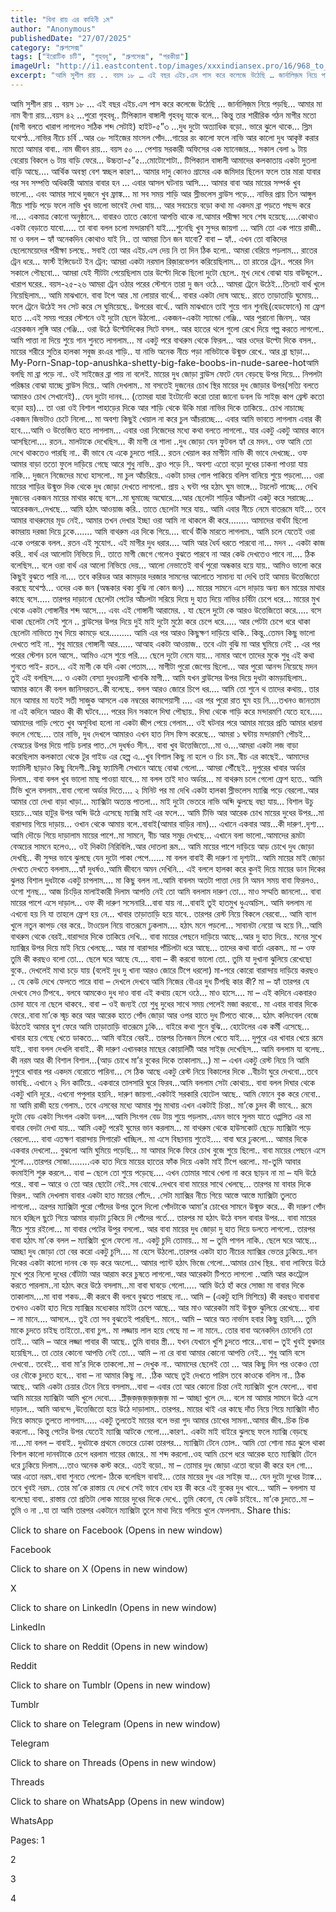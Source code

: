 ```yaml
---
title: "বিনা রায় এর কাহিনী ১ম"
author: "Anonymous"
publishedDate: "27/07/2025"
category: "গ্রুপসেক্স"
tags: ["ইরোটিক চটি", "গৃহবধূ", "গ্রুপসেক্স", "পরকীয়া"]
imageUrl: "http://i1.eastcontent.top/images/xxxindiansex.pro/16/968_to_fucking.jpg"
excerpt: "আমি সুশীল রায় .. বয়স ১৮ … এই বছর এইচ.এস পাস করে কলেজে উঠেছি … জার্নালিজ়ম নিয়ে পড়ছি… আমার মা নাম বীণা রায়…বয়স ৪২ …পুরো গৃহবধূ.. টিপিক্যাল বাঙ্গালী গৃহবধূ যাকে বলে… কিন্তু তার শারীরিক গঠন মাগীর ম..."
---
```


আমি সুশীল রায় .. বয়স ১৮ … এই বছর এইচ.এস পাস করে কলেজে উঠেছি … জার্নালিজ়ম নিয়ে পড়ছি… আমার মা নাম বীণা রায়…বয়স ৪২ …পুরো গৃহবধূ.. টিপিক্যাল বাঙ্গালী গৃহবধূ যাকে বলে… কিন্তু তার শারীরিক গঠন মাগীর মতো (মাগী বলতে খারাপ লাগলেও সঠিক শব্দ সেটাই) হাইট-৫”৩ …দুধ দুটো অত্যাধিক বড়ো.. ভারে ঝুলে থাকে… স্লিম যথেস্ঠ…নাভির নীচে চর্বি ..আর ৩৮ সাইজের মাংসল পোঁদ…গায়ের রং কালো ফলে নাভি আর কালো দুধ আকৃষ্ট করার মতো আমার বাবা.. নাম জীবন রায়… বয়স ৫০ … পেশায় সরকারী অফিসের এক ম্যানেজার… সকাল বেলা ৯ টায় বেরোয় বিকলে ৬ টায় বাড়ি ফেরে… উচ্চতা-৫”৫…মোটোশোটা.. টিপিক্যাল বাঙ্গালী আমাদের কলকাতায় একটা দুতলা বাড়ি আছে…. আর্থিক অবস্থা বেশ স্বচ্ছল কারণ… আমার দাদু কোনও গ্রামের এক জমিদার ছিলেন ফলে তার মারা যাবার পর সব সম্পত্তি অধিকারী আমার বাবার হন … এবার আসল ঘটনায় আসি…. আমার বাবা আর মায়ের সম্পর্ক খুব ভালো… এবং আমার সাথে দুজনে খুব ফ্রাঙ্ক… মা সব সময় শাড়ি আর স্লীভলেস ব্লাউস পড়ে… নাভির প্রায় তিন আঙ্গুল নীচে শাড়ি পড়ে ফলে নাভি খুব ভালো ভাবেই দেখা যায়… আর সবচেয়ে বড়ো কথা মা একদম ব্রা পড়তে পছন্দ করে না…. একমাত্র কোনো অনুষ্ঠানে… বাবারও তাতে কোনো আপত্তি থাকে না.আমার পরীক্ষা সবে শেষ হয়েছে…..কোথাও একটা বেড়াতে যাবো….. তা বাবা বলল চলো মন্দারমণি যাই….শুনেছি খুব সুন্দর জায়গা … আমি তো এক পায়ে রাজী.. মা ও বলল – হ্যাঁ অনেকদিন কোথাও যাই নি.. তা আমরা তিন জন যাবো? বাবা – হ্যাঁ.. এখন তো বাকিদের ছেলেমেয়েদের পরীক্ষা চলছে.. সবাই তো আর এইচ.এস দেয় নি তা দিন ঠিক হলো.. আমরা বেরিয়ে পড়লাম… রাতের ট্রেন ধরে… ফার্স্ট ইন্সিডেংট ইন ট্রেন: আমরা একটা নরমাল রিজ়ারভেশন করিয়েছিলাম… তা রাতের ট্রেন.. পরের দিন সকালে পৌছবো… আমরা যেই সীটটা পেয়েছিলাম তার উল্টো দিকে ছিলো দুটো ছেলে.. মূখ দেখে বোঝা যায় বাউন্ডুলে.. খারাপ ঘরের.. বয়স-২৫-২৬ আমরা ট্রেন ওঠার পরের স্টেশনে তারা দু জন ওঠে… আমরা ট্রেনে উঠেই…তিনটে বার্থ খুলে নিয়েছিলাম… আমি মাঝখানে. বাবা টপে আর .মা লোয়ার বার্থে… বাবার একটা দোষ আছে.. রাতে তাড়াতাড়ি ঘুমোয়… ফলে ট্রেনে উঠেই সব সেট করে সে ঘুমিয়েছে.. উপরের বার্থে.. আমি মাঝখানে তাই শুয়ে গান শুনছি(হেডফোনে) মা ফ্রেশ হতে …এই সময় পরের স্টেশনে ওই দুটো ছেলে উঠলো.. একজন-একটা স্যান্ডো গেঞ্জি.. আর পুরানো জিনস্.. আর এরেকজন লুঙ্গি আর গেঞ্জি… ওরা উঠে উল্টোদিকের সিটে বসল.. আর হাতের থলে গুলো রেখে দিয়ে গল্প করতে লাগলো.. আমি পাত্তা না দিয়ে শুয়ে গান শুনতে লাগলাম… মা একটু পরে বাথরুম থেকে ফিরল… আর ওদের উল্টো দিকে বসল.. মায়ের শরীরে সুতির হালকা সবুজ রংএর শাড়ি.. যা নাভি অনেক নীচে পড়া নাভিটাকে উন্মুক্ত রেখে.. আর ব্রা ছাড়া…My-Porn-Snap-top-anushka-shetty-big-fake-boobs-in-nude-saree-hotআমি বলছি মা ব্রা পড়ে না.. ওই সাইজের ব্রা পায় না বলেই. মায়ের দুধ জোড়া ব্লাউস ফেটে যেন বেড়ছে উপর দিয়ে… নিপলটা পরিষ্কার বোঝা যাচ্ছে ব্লাউস দিয়ে.. আমি দেখলাম.. মা বসতেই দুজনের চোখ স্থির মায়ের দুধ জোড়ার উপর(সত্যি বলতে আমারও চোখ সেখানেই).. যেন দুটো দানব… (তোমরা যারা ইংটার্নেট করো তারা জানো ডবল ডি সাইজ় কাপ ব্রেস্ট কতো বড়ো হয়)… তা ওরা ওই বিশাল পাহাড়ের দিকে আর শাড়ি থেকে উকি মারা নাভির দিকে তাকিয়ে.. চোখ নাচাচ্ছে একজন জিভটাও চেটে নিলো… মা অবশ্য কিছুই খেয়াল না করে চুল আঁচরাচ্ছে… এবার আমি ভাবতে লাগলাম এবার কী হবে….আমি ও উত্তেজিত হতে লাগলাম… এবার ওরা নিজেদের মধ্যে কথা বলতে লাগলো.. যার একটু একটু আমার কানে আসছিলো…. রতন.. মালটাকে দেখেছিস… কী মাগী রে শালা ..দুধ জোড়া যেন ফুটবল হ্যাঁ রে মদন.. ওফ আমি তো দেখে থাকতেও পারছি না.. কী ভাবে যে একে চুদতে পারি… রতন খেয়াল কর মাগীটা নাভি কী ভাবে দেখচ্ছে.. ওফ আমার বাড়া ততো ফুলে দাড়িয়ে গেছে আরে শুধু নাভি.. ব্রাও পড়ে নি.. অবশ্য এতো বড়ো দুধের ঢাকনা পাওয়া যায় নাকি… দুজনে নিজেদের মধ্যে হাসলো.. মা চুল আঁচরিয়ে.. একটা চাদর গোল পাকিয়ে বলিস বানিয়ে শুয়ে পড়লো…. ওরা মায়ের শাড়ির উন্মুক্ত দিক থেকে দুধ জোড়া দেখতে লাগলো.. প্রায় ২ ঘন্টা পর হঠাৎ ঘুম ভাঙ্গে… টয়লেট পাচ্ছে… দেখি দুজনের একজন মায়ের মাথার কাছে বসে…মা ঘুমাচ্ছে অঘোরে….আর ছেলেটা শাড়ির আঁচলটা একটু করে সরাচ্ছে… আরেকজন..দেখছে… আমি হঠাৎ আওয়াজ করি.. তাতে ছেলেটা সরে যায়.. আমি এবার নীচে নেমে বাতরূমে যাই… তবে আমার বাথরুমের মূড নেই.. আমার তখন দেখার ইচ্ছা ওরা আমি না থাকলে কী করে…….. আমাদের বার্থটা ছিলো কামরায় দরজা দিয়ে ঢুকে……. আমি বাথরুম এর দিকে গিয়ে…. বার্থে উঁকি মারতে লাগলাম.. আমি চলে যেতেই ওরা একে ওপরকে বলল.. রতন এই সুযোগ.. এই মাগীর দুধ ধরার…. আমি আর ধৈর্য ধরতে পারবো না… মদন .. একটা কাজ করি.. বার্থ এর আলোটা নিভিয়ে দি.. তাতে মাগী জেগে গেলেও বুঝতে পারবে না আর কেউ দেখতেও পাবে না…. ঠিক বলেছিস… বলে ওরা বার্থ এর আলো নিভিয়ে দেয়… আলো নেভাতেই বার্থ পুরো অন্ধকার হয়ে যায়.. আমিও ভালো করে কিছুই বুঝতে পারি না…. তবে করিডর আর কামড়ার দরজার সামনের আলোতে সামান্য যা দেখি তাই আমায় উত্তেজিতো করছে যথেস্ঠ… ওদের এক জন (অন্ধকার থক্য বুঝি না কোন জন) … মায়ের সামনে এসে দাড়ায় অন্য জন মায়ের মাথার কাছে বসে….. তারপর দাড়ানো ছেলেটা পেটের আঁচলটা সরিয়ে দিয়ে দু হাত দিয়ে নাভির চর্বিটা চেপে ধরে… মায়ের মুখ থেকে একটা গোঙ্গানীর শব্দ আসে…. এবং এই গোঙ্গানী আরামের. . যা ছেলে দুটো কে আরও উত্তেজিতো করে….. বসে থাকা ছেলেটা সেই শুনে .. ব্লাউসের উপর দিয়ে দুই মাই দুটো মুঠো করে চেপে ধরে….. আর পেটটা চেপে ধরে থাকা ছেলেটা নাভিতে মুখ দিয়ে কামড়ে ধরে……… আমি এর পর আরও কিছুক্ষণ দাড়িয়ে থাকি.. কিন্তু..তেমন কিছু ভালো দেখতে পাই না.. শুধু মায়ের গোঙ্গানী আর…… আআহ একটা আওয়াজ.. তবে এটা বুঝি মা আর ঘুমিয়ে নেই .. এর পর পরের স্টেশন চলে আসে.. আমিও এসে শুয়ে পরি…. ছেলে দুটো নেমে যায়… নামার আগে তাদের মুকে শুধু এই কথা শুনতে পাই- রতন… এই মাগী কে যদি একা পেতাম…. মাগীটা পুরো জেগেয় ছিলো… আর পুরো আনন্দ নিয়েছে মদন তুই এই বলছিস…. ও একটা বেস্যা দুধওয়ালী খানকি মাগী… আমি যখন ব্লাউসের উপর দিয়ে দুধটা কামড়াছিলাম.. আমার কানে কী বলল জানিসরতন..কী বলেছে.. বলল আরও জোরে চিপে ধর…. আমি তো শুনে থ তাদের কথায়.. তার মনে আমার মা যতই সতী সাজুক আসলে এক নম্বরের কামপেয়াসী …. এর পর পুরো রাত ঘুম হয় নি….তখনও জানতাম না এই কদিনে আরও কী কী ঘটবে…. পরের দিন সকালে দিঘা পৌছায়.. দিঘা থেকে গাড়ি করে মন্দারমণি যেতে হবে….. আমাদের গাড়ি পেতে খুব অসুবিধা হলো না একটা জীপ পেয়ে গেলাম… ওই ঘটনার পরে আমার মায়ের প্রতি আমার ধারনা বদলে গেছে…. তার নাভি, দুধ দেখলে আমারও এখন হাত নিস ফিস করেছে… আমরা ১ ঘন্টায় মন্দারমণি পৌচই…বেঅচের উপর দিয়ে গাড়ি চলার পাত..সে দুধর্ষও সীন… বাবা খুব উত্তেজিতো…মা ও….আমরা একটা লজ বাড়া করেছিলাম কলকাতা থেকে টূর গাইড এর হেল্প এ…খুব বিশাল কিছু না হলে ও চিং চম..বীচ এর কাছেই.. আমাদের ফ্যামিলী ছাড়াও কিছু বিদেশী..কিছু ফ্যামিলী সেখানে আছে বোঝা গেলো… আমরা পৌঁছেই.. দুপুরের খাবার অর্ডার দিলাম.. বাবা বলল খুব ভালো মাছ পাওয়া যাবে… মা বলল তাই দাও অর্ডার… মা বাথরুম চলে গেলো ফ্রেশ হতে.. আমি টিভি খুলে বসলাম..বাবা গেলো অর্ডার দিতে…. ২ মিনিট পর মা দেখি একটা হালকা স্লীভলেস ম্যাক্সি পড়ে বেরলো..আর আমার তো দেখা বাড়া খাড়া… ম্যাক্সিটা অত্যন্ত পাতলা… মাই দুটো ভেতরে নাভি অব্দি ঝুলছে বছা যায়… বিশাল উচু হয়চে…আর হাটুর উপর অব্দি উঠে এসেছে ম্যাক্সি মাই এর ফলে… আমি টিভি আর আরেক চোখ মায়ের দুধের উপর…মা বারান্দায় গিয়ে দাড়ায়… ওখান থেকে আমায় বলে..বাবাই(আমার বাড়ির নাম)… এখানে একবার আয়…কী দারুণ..দৃশ্য… আমি দৌড়ে গিয়ে দাড়ালাম মায়ের পাশে..মা সামনে, বীচ আর সমুদ্র দেখছে… এখানে বলা ভালো..আমাদের রূমটা বেঅচের সামনে হলেও… ওই দিকটা নিরিবিলি..আর দোতলা রূম… আমি মায়ের পাশে দাড়িয়ে আড় চোখে দুধ জোড়া দেখছি.. কী সুন্দর ভাবে ঝুলছে যেন দুটো পাকা পেপে…… মা বলল বাবাই কী দারুণ না দৃশ্যটা.. আমি মায়ের মাই জোড়া দেখতে দেখতে বললাম….হ্যাঁ দুধর্ষও..আমি জীবনে অমন দেখিনি… এই বললে হালকা করে কুনই দিয়ে মায়ের ডান দিকের ঝুলন্ত বিশাল দুধটাকে একটু চাপলাম…. মা কিছু বলল না..আমি বাবলম অতটা পাত্তা দেয় নি অমন সময় বাবা ফিরলও.. ওগো শুনছ… আজ চিংড়ির মালাইকারী দিলাম আপত্তি নেই তো আমি বললাম দারুণ তো… মাও সম্মতি জানলো… বাবা মায়ের পাশে এসে দাড়াল… ওফ কী দারুণ সসেনারি…বাবা যায় না…বাবাই তুই হাতমুখ ধুএঅচিস.. আমি বললাম না এখনো হয় নি যা তাহলে ফ্রেশ হয় নে… খাবার তাড়াতাড়ি হয়ে যাবে.. তারপর রেস্ট নিয়ে বিকলে বেরবো… আমি ব্যাগ খুলে নতুন কাপড় বের করে.. টাওয়েল নিয়ে বাতরূমে ঢুকলাম…. হঠাৎ মনে পড়লো… সাবানটা নেয়ো অ হয়ে নি…আমি বাথরুম থেকে বেরই..বারান্দার দিকে তাকিয়ে দেখি… বাবা মায়ের পেছনে দাড়িয়ে আছে…আর দু হাত দিয়ে.. মনের সুখে ম্যাক্সির উপর দিয়ে মাই নিয়ে খেলছে… আর মা বারান্দার পাঁচিলটা ধরে আছে… তাদের কথা বার্তা এরকম.. মা – ওফ তুমি কী করছও বলো তো… ছেলে ঘরে আছে যে…. বাবা – কী করবো ভালো তো.. তুমি যা দুখানা ঝুলিয়ে রেখেছো বুকে.. দেখলেই মাথা চড়ে যায় (বলেই দুধ দু খানা আরও জোরে টিপে ধরলো) মা-পরে কোরো বারান্দায় দাড়িয়ে করছও .. যে কেউ দেখে ফেলতে পারে বাবা – দেখলে দেখবে আমি নিজের বৌএর দুধ টিপছি কার কী? মা – হ্যাঁ তারপর যে দেখবে সেও টিপবে.. বলবে আমকেও দুধ দাও বাবা এই কথায় হেসে ওঠে… মাও হাসে…. মা – এই কদিনে একবারও চোদা যাবে না ছেলে থাকবে.. বাবা – ওই জন্যই তো শুধু দুধের সাথে সময় পেলেই মজা করবো.. মা এবার বাবার দিকে ফেরে..বাবা মা’কে স্মূচ করে আর আরেক হাতে পোঁদ জোড়া আর ওপর হাতে দুধ টিপতে থাকে… হঠাৎ কলিংবেল বেজে উঠতেই আমার হুশ ফেরে আমি তাড়াতাড়ি বাতরূমে ঢুকি… বাইরে কথা শুনে বুঝি… হোটেলের এক কর্মী এসেছে… খাবার হয়ে গেছে খেতে ডাকতে… আমি বাইরে বেরই.. তারপর তিনজন মিলে খেতে যাই…. দুপুরে এর খাবার খেয়ে রূমে যাই.. বাবা বলল দেখলি বাবাই.. কী দারুণ এখানকার মাছের কোয়ালিটী আর সাইজ় দেখেছিস… আমি বললাম যা বলেছ.. কী নরম আর কী বিশাল বিশাল…(আড় চোখে মা’র বুকের দিকে তাকালাম…) মা – এখন একটু রেস্ট নিয়ে নি আমি দুপুরে খাবার পর একদম বেরোতে পারিনা… সে ঠিক আছে একটু রেস্ট নিয়ে বিকালের দিকে ..বীচটা ঘুরে দেখবো…তবে ভাবছি.. এখানে ২ দিন কাটিয়ে.. একবারে তালসারি ঘুরে ফিরব…আমি বললাম সেটা কোথায়.. বাবা বলল দিঘার থেকে একটু খানি দূরে.. এখনো পপুলার হয়নি.. দারুণ জায়গা..একটাই সরকারি হোটেল আছে.. আমি ফোনে বুক করে নেবো.. মা আমি রাজী হয়ে গেলাম.. তবে এসবের মধ্যে আমার শুধু মাথায় এখন একটাই চিন্তা.. মা’কে চুদব কী ভাবে… রূমে দুটো বেড একটা সিংগল একটা ডবল….আমি সিংগল বেড টায় শুয়ে পড়লাম..এমন ভাবে সুলম যাতে ওপ্পসিত এর মা বাবার বেদটা দেখা যায়… আমি একটু পরেই ঘুমের ভান করলাম… মা বাথরুম থেকে হাউসকোট ছেড়ে ম্যাক্সিটা পড়ে বেরলো…. বাবা এতক্ষণ বারান্দায় সিগারেট খাচ্ছিল.. মা এসে বিছানায় শুতেই…. বাবা ঘরে ঢুকলো… আমার দিকে একবার দেখলো… বুঝলো আমি ঘুমিয়ে পড়েছি… মা আমার দিকে ফিরে চোখ বুজে শুয়ে ছিলো.. বাবা মায়ের পেছনে এসে শুলো….তারপর সোজা……..এক হাত দিয়ে মায়ের হাতের ফাঁক দিয়ে একটা মাই টিপে ধরলো.. মা-তুমি আবার বদমাইশি শুরু করলে… বাবা – ছেলে তো শুয়ে পড়েছে…. এখন তোমার সাথে খেলা না করে ছাড়ব না মা – যদি উঠে পরে.. বাবা – আরে ও তো আর ছোটো নেই..সব বোঝে..দেখবে বাবা মায়ের সাথে খেলছে… তারপর মা বাবার দিকে ফিরল.. আমি দেখলাম বাবার একটা হাত মায়ের পোঁদে.. .সেটা ম্যাক্সির নীচে গিয়ে আস্তে আস্তে ম্যাক্সিটা তুলতে লাগলো… ত্ররপর ম্যাক্সিটা পুরো পোঁদের উপর তুলে দিলো পোঁদটাকে আমা’র চোখের সামনে উন্মুক্ত করে… কী দারুণ পোঁদ মনে হচ্ছিল ছুটে গিয়ে আমার বাড়াটা ঢুকিয়ে দি পোঁদের গর্তে… তারপর মা হঠাৎ উঠে বসল বাবার উপর… বাবা মায়ের নীচে শুয়ে রইলো… মা বাবার পেটের উপুর বসলো.. আর বাবা মায়ের দুধ জোড়া দু হাত দিয়ে ডলতে লাগলো.. তারপর বাবা হঠাৎ মা’কে বলল – ম্যাক্সিটা খুলে ফেলো না.. একটু চুদি তোমায়… মা – তুমি পাগল নাকি.. ছেলে ঘরে আছে… আচ্ছা দুধ জোড়া তো বের করো একটু চুসি…. মা হেসে উঠলো..তারপর একটা হাত নীচের ম্যাক্সির ভেতর ঢুকিয়ে..দান দিকের একটা কালো দানব কে বড় করে অংলো… আমার প্যান্ট হঠাৎ ভিজে গেলো…আমার চোখ স্থির.. বাবা লাফিয়ে উঠে মুখে পুরে নিলো দুধের বোঁটাটা আর আরাম করে চুষতে লাগলো..আর আরেকটা টিপতে লাগলো ..আমি আর কংট্রোল করতে পারলাম..না হঠাৎ করে উঠে বসলাম…মা বাবা ঘাবড়ে গেলো….. আমি উঠে হাঁ করে সোজা মা বাবার দিকে তাকালাম….মা বাবা শকড…কী করবে কী বলবে বুঝতে পারছে না… আমি – (একটু হাসি মিশিয়ে) কী করছও বাবাবাবা তখনও একটা হাত দিয়ে ম্যাক্সির মধ্যেকার মাইটা চেপে আছে… আর মাও আরেকটা মাই উন্মুক্ত ঝুলিয়ে রেখেছে… বাবা – না মানে…. আসলে… তুই তো সব বুঝতেই পারছিশ.. মানে.. আমি – আরে অত নার্ভাস হবার কিছু হয়নি…. তুমি মাকে চুদতে চাইছ তাইতো..বাবা চুপ.. মা লজ্জায় লাল হয়ে গেছে মা – না মানে.. তোর বাবা অনেকদিন চোদেনি তো তাই… আমি – আরে লজ্জা পাবার কী আছে.. তুমি বাবার স্ত্রী… যখন যেখানে খুশি চুদতে পারে…বাবা – তুই খুবই বুঝদার হয়েছিস… তা তোর কোনো আপত্তি নেই তো… আমি – না রে বাবা আমার কোনো আপত্তি নেই… শুধু আমি বসে দেখবো.. তবেই… বাবা মা’র দিকে তাকলো..মা – দেখুক না.. আমাদের ছেলেই তো … আর কিছু দিন পর ওকেও তো ওর বৌকে চুদতে হবে… বাবা – না আমার কিছু না.. .ঠিক আছে তুই দেখতে পারিস তবে কাওকে বলিস না.. ঠিক আছে.. আমি একটা চেয়ার টেনে নিয়ে বসলাম…বাবা – এবার তো আর কোনো চিন্তা নেই ম্যাক্সিটা খুলে ফেলো… বাবা আমি মায়ের ম্যাক্সিটা আমি খুলে দেবো… .প্লীজ়জ়জ়জ়জ়জ়জ়জ় মা – আচ্ছা খুলে দে… বলে মা আমার সামনে উঠে এসে দাড়াল… আমি আনন্দে ,উত্তেজিতো হয়ে উঠে দাড়ালাম.. তারপর.. মায়ের থাই এর কাছে দাঁত নিয়ে গিয়ে ম্যাক্সিটা দাঁত দিয়ে কামড়ে তুলতে লাগলাম….. একটু তুলতেই মায়ের বলে ভরা গুদ আমার চোখের সামনা..আমার জীব..চিক চিক করলো… কিন্তু পেটের উপর যেতেই ম্যাক্সি আটকে গেলো….কারণ.. একটা মাই বাইরে ঝুলছে ফলে ম্যাক্সি বেড়ছে না….মা বলল – বাবাই.. দুধটাকে প্রথমে ভেতরে ঢোকা তারপর… ম্যাক্সিটা টেনে তোল.. আমি তো শোনা মাত্র ঝুলে থাকা বিশাল কালো দানবটাকে চেপে ধরলাম গায়ের জোরে.. মা শব্দ করলো..ওহ আমি চেপে ধরে আরেক হতে ম্যাক্সিটা টেনে ধরে ঢুকিয়ে দিলাম….তাও অনেক কস্ট করে.. এতই বড়ো.. মা – তোমার দুধ জোড়া এতো বড়ো কী করে হল গো… আর এতো নরম..বাবা শুনতে পেলো- ঠিকে বলেছিস বাবাই… তোর মায়ের দুধ এর সাইজ় যা… যেন দুটো দুধের ট্যাঙ্ক… তবে খুবই নরম.. তোর মা’কে রাস্তায় যে দেখে সেই ভাবে বোধ হয় কী করে এই বুকের দুধ খাবে… আমি – বললাম যা বলেছো বাবা.. রাস্তায় তো প্রতিটা লোক মায়ের দুধের দিকে দেখে.. তুমি কেনো, যে কেউ চাইবে.. মা’কে চুদতে..মা – তুমি ও না ..যা তা আমি তারপর একটানে ম্যাক্সিটা তুলে মাথা দিয়ে গলিয়ে খুলে ফেললাম..
Share this:


Click to share on Facebook (Opens in new window)


Facebook




Click to share on X (Opens in new window)


X




Click to share on LinkedIn (Opens in new window)


LinkedIn




Click to share on Reddit (Opens in new window)


Reddit




Click to share on Tumblr (Opens in new window)


Tumblr




Click to share on Telegram (Opens in new window)


Telegram




Click to share on Threads (Opens in new window)


Threads




Click to share on WhatsApp (Opens in new window)


WhatsApp


Pages: 
1
 
2
 
3
 
4
